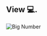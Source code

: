 ## View 💻.

![Big Number](https://user-images.githubusercontent.com/83431609/119745465-91611d80-be64-11eb-92f4-508d377823a6.png)
